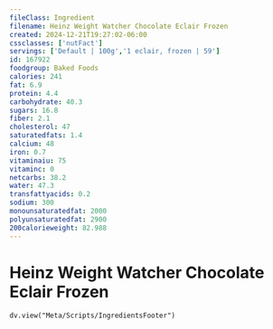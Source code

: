 ```yaml
---
fileClass: Ingredient
filename: Heinz Weight Watcher Chocolate Eclair Frozen
created: 2024-12-21T19:27:02-06:00
cssclasses: ['nutFact']
servings: ['Default | 100g','1 eclair, frozen | 59']
id: 167922
foodgroup: Baked Foods
calories: 241
fat: 6.9
protein: 4.4
carbohydrate: 40.3
sugars: 16.8
fiber: 2.1
cholesterol: 47
saturatedfats: 1.4
calcium: 48
iron: 0.7
vitaminaiu: 75
vitaminc: 0
netcarbs: 38.2
water: 47.3
transfattyacids: 0.2
sodium: 300
monounsaturatedfat: 2000
polyunsaturatedfat: 2900
200calorieweight: 82.988
---
```


# Heinz Weight Watcher Chocolate Eclair Frozen

```dataviewjs
dv.view("Meta/Scripts/IngredientsFooter")
```
